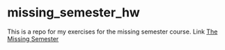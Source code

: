 # missing_semester_hw

This is a repo for my exercises for the missing semester course. Link [The Missing Semester](https://missing.csail.mit.edu/)